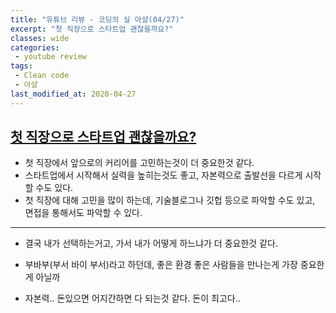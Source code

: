 ```yaml
---
title: "유튜브 리뷰 - 코딩의 실 아샬(04/27)"
excerpt: "첫 직장으로 스타트업 괜찮을까요?"
classes: wide
categories:
 - youtube review
tags:
 - Clean code
 - 아샬
last_modified_at: 2020-04-27
---
```




## [첫 직장으로 스타트업 괜찮을까요?](https://youtu.be/NzNOIF_oVXg)

* 첫 직장에서 앞으로의 커리어를 고민하는것이 더 중요한것 같다.
* 스타트업에서 시작해서 실력을 높히는것도 좋고, 자본력으로 출발선을 다르게 시작할 수도 있다.
* 첫 직장에 대해 고민을 많이 하는데, 기술블로그나 깃헙 등으로 파악할 수도 있고, 면접을 통해서도 파악할 수 있다.

---

* 결국 내가 선택하는거고, 가서 내가 어떻게 하느냐가 더 중요한것 같다.

* 부바부(부서 바이 부서)라고 하던데, 좋은 환경 좋은 사람들을 만나는게 가장 중요한게 아닐까

* 자본력.. 돈있으면 어지간하면 다 되는것 같다. 돈이 최고다..

  
